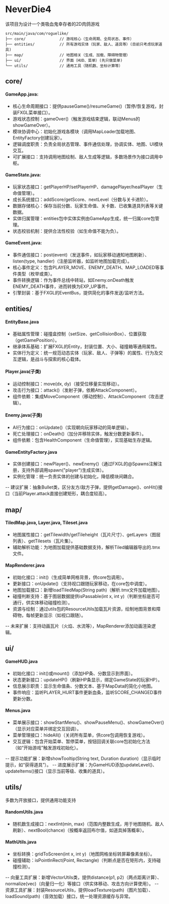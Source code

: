 
# NeverDie4

该项目为设计一个类吸血鬼幸存者的2D肉鸽游戏

```text
src/main/java/com/roguelike/
├── core/               // 游戏核心（生命周期、全局状态、事件）
├── entities/           // 所有游戏实体（玩家、敌人、道具等）(目前只考虑玩家道具)
├── map/                // 地图相关（生成、加载、障碍物管理）
├── ui/                 // 界面（HUD、菜单）(先只做菜单)
└── utils/              // 通用工具（随机数、坐标计算等）
```

## core/
#### GameApp.java:
- 核心生命周期接口：提供pauseGame()/resumeGame()（暂停/恢复游戏，封装FXGL菜单接口）。
- 游戏状态控制：gameOver()（触发游戏结束逻辑，联动Menus的showGameOver）。
- 模块协调中心：初始化游戏各模块（调用MapLoader加载地图、EntityFactory创建玩家）。
- 逻辑调度职责：负责全局状态管理、事件通信处理，协调实体、地图、UI模块交互。
- 可扩展接口：支持调用地图绘制、敌人生成等逻辑，多数场景作为接口调用中枢。

#### GameState.java:
- 玩家状态接口：getPlayerHP/setPlayerHP、damagePlayer/healPlayer（生命值管理）。
- 成长系统接口：addScore/getScore、nextLevel（分数与关卡进阶）。
- 数据存储核心：保存当前分数、玩家生命值、关卡数、已收集道具列表等关键数据。
- 实体归属管理：entities包中实体实例由GameApp生成，统一归属core包管理。
- 状态校验机制：提供合法性校验（如生命值不能为负）。

#### GameEvent.java:
- 事件通信接口：post(event)（发送事件，如玩家移动通知地图刷新）、listen(type, handler)（注册监听器，如监听地图加载完成）。
- 核心事件定义：包含PLAYER_MOVE、ENEMY_DEATH、MAP_LOADED等事件类型（枚举或类）。
- 事件转换逻辑：作为事件总线中转站，如Enemy.onDeath触发ENEMY_DEATH事件，进而转换为EXP_UP事件。
- 引擎封装：基于FXGL的EventBus，提供简化的事件发送/监听方法。


## entities/
#### EntityBase.java
- 基础属性管理：碰撞盒控制（setSize、getCollisionBox）、位置获取（getGamePosition）。
- 继承体系基础：扩展FXGL的Entity，封装位置、大小、碰撞箱等通用属性。
- 实体行为定义：统一规范动态实体（玩家、敌人、子弹等）的属性、行为及交互逻辑，是战斗与探索的核心载体。

#### Player.java(子类)
- 运动控制接口：move(dx, dy)（接受位移量实现移动）。
- 攻击行为接口：attack()（发射子弹，依赖AttackComponent）。
- 组件依赖：集成MoveComponent（移动控制）、AttackComponent（攻击逻辑）。

#### Enemy.java(子类)
- AI行为接口：onUpdate()（实现朝向玩家移动的简单逻辑）。
- 死亡处理接口：onDeath()（加分并移除实体，触发分数更新事件）。
- 组件依赖：包含HealthComponent（生命值管理），实现基础生存逻辑。

#### GameEntityFactory.java
- 实体创建接口：newPlayer()、newEnemy()（通过FXGL的@Spawns注解注册，支持外部调用spawn("player")生成实体）。
- 实例化管理：统一负责实体的创建与初始化，降低模块间耦合。

-- 建议扩展：抽象Bullet类，区分友方/敌方子弹，提供getDamage()、onHit()接口（当前Player.attack直接创建矩形，耦合度较高）。


## map/
#### TiledMap.java, Layer.java, Tileset.java
- 地图属性接口：getTilewidth/getTileheight（瓦片尺寸）、getLayers（图层列表）、getTilesets（瓦片集）。
- 辅助解析功能：为地图加载提供基础数据支持，解析Tiled编辑器导出的.tmx文件。

#### MapRenderer.java
- 初始化接口：init()（生成简单网格背景，供core包调用）。
- 更新接口：onUpdate()（支持视口跟随玩家移动，在core包中调度）。
- 地图加载接口：新增loadTiledMap(String path)（解析.tmx文件加载地图）。
- 碰撞判断支持：基于图层数据提供isPassable(int x, int y)（判断坐标是否可通行，供实体移动碰撞检测）。
- 资源与绘制：通过utils包的ResourceUtils加载瓦片资源，绘制地图背景和障碍物，每帧更新显示（如视口跟随）。

-- 未来扩展：支持动画瓦片（火焰、水流等），MapRenderer添加动画渲染逻辑。


## ui/
#### GameHUD.java
- 初始化接口：init()或mount()（添加HP条、分数显示到界面）。
- 状态更新接口：updateHP()（刷新HP条显示，绑定GameState的玩家HP）。
- 信息展示职责：显示生命值条、分数文本、基于MapData的简化小地图。
- 事件响应：监听PLAYER_HURT事件更新血条，监听SCORE_CHANGED事件更新分数。

#### Menus.java
- 菜单展示接口：showStartMenu()、showPauseMenu()、showGameOver()（显示对应菜单并绑定交互回调）。
- 菜单管理接口：hideAll()（关闭所有菜单，供core包调用恢复游戏）。
- 交互逻辑：包含开始菜单、暂停菜单，按钮回调关联core包初始化方法（如“开始游戏”触发游戏初始化）。

-- 提示功能扩展：新增showTooltip(String text, Duration duration)（显示临时提示，如“获得道具”）。
-- 进度展示扩展：为GameHUD添加updateLevel()、updateItems()接口（显示当前等级、收集的道具）。


## utils/
多数为开放接口，提供通用功能支持

#### RandomUtils.java
- 随机数生成接口：nextInt(min, max)（范围内整数生成，用于地图随机、敌人刷新）、nextBool(chance)（按概率返回布尔值，如道具掉落概率）。

#### MathUtils.java
- 坐标转换：gridToScreen(int x, int y)（地图网格坐标转屏幕像素坐标）。
- 碰撞辅助：isPointInRect(Point, Rectangle)（判断点是否在矩形内，支持碰撞检测）。

-- 向量工具扩展：新增VectorUtils类，提供distance(p1, p2)（两点距离计算）、normalize(vec)（向量归一化）等接口（供实体移动、攻击方向计算使用）。
-- 资源工具扩展：封装ResourceUtils，提供loadTexture(path)（图片加载）、loadSound(path)（音效加载）接口，统一处理资源缓存与异常。
```
